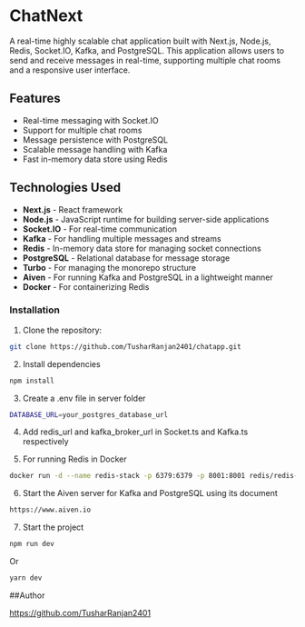 # ChatNext

A real-time highly scalable chat application built with Next.js, Node.js, Redis, Socket.IO, Kafka, and PostgreSQL. This application allows users to send and receive messages in real-time, supporting multiple chat rooms and a responsive user interface.

## Features

- Real-time messaging with Socket.IO
- Support for multiple chat rooms
- Message persistence with PostgreSQL
- Scalable message handling with Kafka
- Fast in-memory data store using Redis

## Technologies Used

- **Next.js** - React framework
- **Node.js** - JavaScript runtime for building server-side applications
- **Socket.IO** - For real-time communication
- **Kafka** - For handling multiple messages and streams
- **Redis** - In-memory data store for managing socket connections
- **PostgreSQL** - Relational database for message storage
- **Turbo** - For managing the monorepo structure
- **Aiven** - For running Kafka and PostgreSQL in a lightweight manner
- **Docker** - For containerizing Redis

### Installation

1. Clone the repository:

```bash
git clone https://github.com/TusharRanjan2401/chatapp.git
```

2. Install dependencies

```bash
npm install
```

3. Create a .env file in server folder

```bash
DATABASE_URL=your_postgres_database_url
```

4. Add redis_url and kafka_broker_url in Socket.ts and Kafka.ts respectively

5. For running Redis in Docker

```bash
docker run -d --name redis-stack -p 6379:6379 -p 8001:8001 redis/redis-stack:latest
```

6. Start the Aiven server for Kafka and PostgreSQL using its document

```bash
https://www.aiven.io
```

7. Start the project

```bash
npm run dev
```

Or

```bash
yarn dev
```

##Author

https://github.com/TusharRanjan2401
